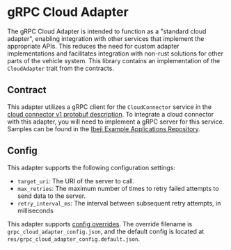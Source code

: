 # gRPC Cloud Adapter

The gRPC Cloud Adapter is intended to function as a "standard cloud adapter", enabling integration with other services that implement the appropriate APIs. This reduces the need for custom adapter implementations and facilitates integration with non-rust solutions for other parts of the vehicle system. This library contains an implementation of the `CloudAdapter` trait from the contracts.

## Contract

This adapter utilizes a gRPC client for the `CloudConnector` service in the [cloud connector v1 protobuf description](../../../interfaces/cloud_connector/v1/cloud_connector.proto). To integrate a cloud connector with this adapter, you will need to implement a gRPC server for this service. Samples can be found in the [Ibeji Example Applications Repository](https://github.com/eclipse-ibeji/ibeji-example-applications/tree/main/cloud_connectors/).

## Config

This adapter supports the following configuration settings:

- `target_uri`: The URI of the server to call.
- `max_retries`: The maximum number of times to retry failed attempts to send data to the server.
- `retry_interval_ms`: The interval between subsequent retry attempts, in milliseconds

This adapter supports [config overrides](../../../docs/tutorials/config-overrides.md). The override filename is `grpc_cloud_adapter_config.json`, and the default config is located at `res/grpc_cloud_adapter_config.default.json`.
